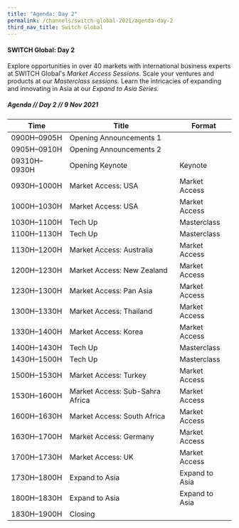 ```yaml
---
title: "Agenda: Day 2"
permalink: /channels/switch-global-2021/agenda-day-2
third_nav_title: Switch Global
---
```

#### SWITCH Global: Day 2
Explore opportunities in over 40 markets with international business experts at SWITCH Global's *Market Access Sessions*. Scale your ventures and products at our *Masterclass sessions.* Learn the intricacies of expanding and innovating in Asia at our *Expand to Asia Series.*


##### Agenda // Day 2 // 9 Nov 2021

| Time | Title | Format |
| -------- | -------- | -------- |
| 0900H–0905H     | Opening Announcements  1 |      |
| 0905H–0910H     | Opening Announcements 2    |     |
| 09310H–0930H     | Opening Keynote    | Keynote     |
| 0930H–1000H     | Market Access: USA     | Market Access     |
| 1000H–1030H     | Market Access: USA     | Market Access     |
| 1030H–1100H     | Tech Up    | Masterclass    |
| 1100H–1130H     | Tech Up     | Masterclass   |
| 1130H–1200H     | Market Access: Australia       | Market Access     |
| 1200H–1230H     | Market Access: New Zealand    | Market Access     |
| 1230H–1300H     | Market Access: Pan Asia     | Market Access     |
| 1300H–1330H     | Market Access: Thailand    | Market Access     |
| 1330H–1400H     | Market Access: Korea   | Market Access     |
| 1400H–1430H     | Tech Up   | Masterclass     |
| 1430H–1500H     | Tech Up   | Masterclass     |
| 1500H–1530H     | Market Access: Turkey   | Market Access     |
| 1530H–1600H     | Market Access: Sub-Sahra Africa   | Market Access     |
| 1600H–1630H     | Market Access: South Africa   | Market Access     |
| 1630H–1700H     | Market Access: Germany   | Market Access     |
| 1700H–1730H     | Market Access: UK   | Market Access     |
| 1730H–1800H     | Expand to Asia   | Expand to Asia     |
| 1800H–1830H     | Expand to Asia   | Expand to Asia     |
| 1830H–1900H     | Closing   |      |